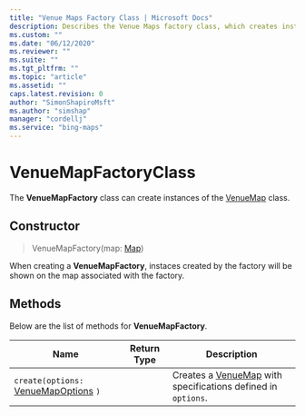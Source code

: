 ```yaml
---
title: "Venue Maps Factory Class | Microsoft Docs"
description: Describes the Venue Maps factory class, which creates instances of the VenueMap class, and details its constructor and methods.
ms.custom: ""
ms.date: "06/12/2020"
ms.reviewer: ""
ms.suite: ""
ms.tgt_pltfrm: ""
ms.topic: "article"
ms.assetid: ""
caps.latest.revision: 0
author: "SimonShapiroMsft"
ms.author: "simshap"
manager: "cordellj"
ms.service: "bing-maps"
---
```


# VenueMapFactoryClass
The **VenueMapFactory** class can create instances of the [VenueMap](venuemap-class.md) class.

## Constructor

> VenueMapFactory(map: [Map](../../map-control-api/map-class.md))

When creating a **VenueMapFactory**, instaces created by the factory will be shown on the map associated with the factory.


## Methods

Below are the list of methods for **VenueMapFactory**.

Name                               | Return Type           | Description
---------------------------------- | ------------ | -----------------------------------
`create(options:` [VenueMapOptions](venuemapoptions-object.md) `)` || Creates a [VenueMap](venuemap-class.md) with specifications defined in `options`.
